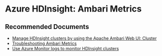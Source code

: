<properties
    pageTitle="Ambari Metrics"
    description="Ambari Metrics"
    service="microsoft.hdinsight"
    resource="clusters"
    authors="tylerfox"
    ms.author="tyfox"
    displayOrder=""
    selfHelpType="Generic"
    supportTopicIds="32636447,32636450,32636463,32636469,32636479,32636494,32636500"
    resourceTags=""
    productPesIds="15078"
    cloudEnvironments="public"
    articleId="hdinsight-ambari-metrics"
/>

# Azure HDInsight: Ambari Metrics

## **Recommended Documents**

* [Manage HDInsight clusters by using the Apache Ambari Web UI: Cluster](https://docs.microsoft.com/azure/hdinsight/hdinsight-hadoop-manage-ambari#cluster)
* [Troubleshooting Ambari Metrics](https://community.hortonworks.com/content/supportkb/208353/troubleshooting-ambari-metrics-ams.html)
* [Use Azure Monitor logs to monitor HDInsight clusters](https://docs.microsoft.com/azure/hdinsight/hdinsight-hadoop-oms-log-analytics-tutorial)

